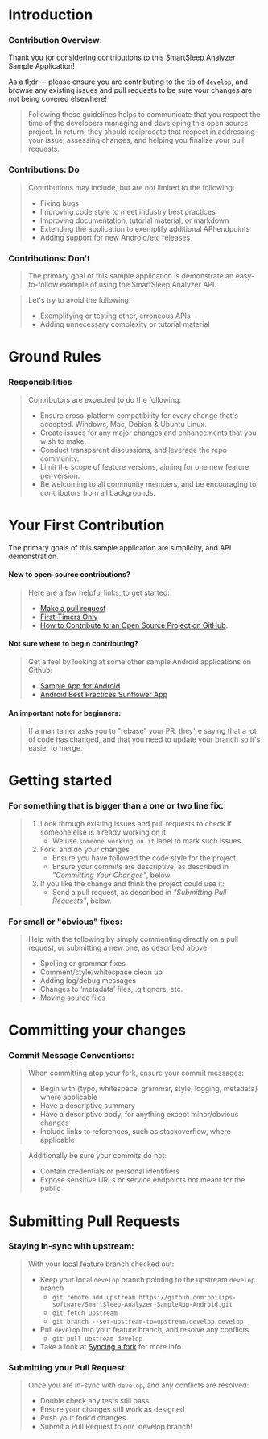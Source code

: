 
# Introduction

### Contribution Overview:

 Thank you for considering contributions to this SmartSleep Analyzer Sample Application!

As a tl;dr -- please ensure you are contributing to the tip of `develop`, and browse any existing issues and pull requests to be sure your changes are not being covered elsewhere!
 
> Following these guidelines helps to communicate that you respect the time of the developers managing and developing this open source project. In return, they should reciprocate that respect in addressing your issue, assessing changes, and helping you finalize your pull requests.


### Contributions: Do

> Contributions may include, but are not limited to the following:
>  - Fixing bugs
>  - Improving code style to meet industry best practices
>  - Improving documentation, tutorial material, or markdown
>  - Extending the application to exemplify additional API endpoints
>  - Adding support for new Android/etc releases

### Contributions: Don't

> The primary goal of this sample application is demonstrate an easy-to-follow example of using the SmartSleep Analyzer API.

> Let's try to avoid the following:
> - Exemplifying or testing other, erroneous APIs
> - Adding unnecessary complexity or tutorial material

# Ground Rules
### Responsibilities

> Contributors are expected to do the following:
> - Ensure cross-platform compatibility for every change that's accepted. Windows, Mac, Debian & Ubuntu Linux.
> - Create issues for any major changes and enhancements that you wish to make.
> - Conduct transparent discussions, and leverage the repo community.
> - Limit the scope of feature versions, aiming for one new feature per version.
> - Be welcoming to all community members, and be encouraging to contributors from all backgrounds.

# Your First Contribution
The primary goals of this sample application are simplicity, and API demonstration.

#### New to open-source contributions?
> Here are a few helpful links, to get started:
> - [Make a pull request](http://makeapullrequest.com/)
> - [First-Timers Only](http://www.firsttimersonly.com/)
> - [How to Contribute to an Open Source Project on GitHub](https://egghead.io/series/how-to-contribute-to-an-open-source-project-on-github).

#### Not sure where to begin contributing?
> Get a feel by looking at some other sample Android applications on Github:
> - [Sample App for Android](https://github.com/Microsoft/appcenter-sampleapp-android)
> - [Android Best Practices Sunflower App](https://github.com/googlesamples/android-sunflower)

#### An important note for beginners:
>If a maintainer asks you to "rebase" your PR, they're saying that a lot of code has changed, and that you need to update your branch so it's easier to merge.

# Getting started
### For something that is bigger than a one or two line fix:

>1. Look through existing issues and pull requests to check if someone else is already working on it
>    - We use `someone working on it` label to mark such issues.
>2. Fork, and do your changes
>    - Ensure you have followed the code style for the project.
>    - Ensure your commits are descriptive, as described in *"Committing Your Changes"*, below.
>3. If you like the change and think the project could use it:
>    - Send a pull request, as described in *"Submitting Pull Requests"*, below.


### For small or "obvious" fixes:

> Help with the following by simply commenting directly on a pull request, or submitting a new one, as described above:
>* Spelling or grammar fixes
>* Comment/style/whitespace clean up
>* Adding log/debug messages
>* Changes to ‘metadata’ files, .gitignore, etc.
>* Moving source files

# Committing your changes

### Commit Message Conventions:

> When committing atop your fork, ensure your commit messages:
>* Begin with {typo, whitespace, grammar, style, logging, metadata} where applicable
>* Have a descriptive summary
>* Have a descriptive body, for anything except minor/obvious changes
>* Include links to references, such as stackoverflow, where applicable

> Additionally be sure your commits do not:
>* Contain credentials or personal identifiers
>* Expose sensitive URLs or service endpoints not meant for the public

# Submitting Pull Requests

### Staying in-sync with upstream:

> With your local feature branch checked out:
>* Keep your local `develop` branch pointing to the upstream `develop` branch
>    * `git remote add upstream https://github.com:philips-software/SmartSleep-Analyzer-SampleApp-Android.git`
>    * `git fetch upstream`
>    * `git branch --set-upstream-to=upstream/develop develop`
>* Pull `develop` into your feature branch, and resolve any conflicts
>     * `git pull upstream develop`
>* Take a look at [Syncing a fork](https://help.github.com/articles/syncing-a-fork/) for more info.

### Submitting your Pull Request:

> Once you are in-sync with `develop`, and any conflicts are resolved:
>* Double check any tests still pass
>* Ensure your changes still work as designed
>* Push your fork'd changes
>* Submit a Pull Request to *our* `develop branch!
